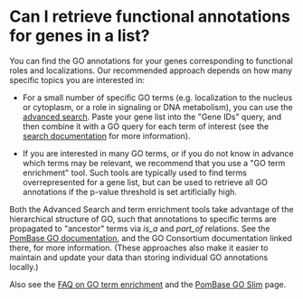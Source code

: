# Can I retrieve functional annotations for genes in a list?
<!-- pombase_categories: Finding data,Tools and resources,Using ontologies -->

You can find the GO annotations for your genes corresponding to
functional roles and localizations. Our recommended approach depends on
how many specific topics you are interested in:

-   For a small number of specific GO terms (e.g. localization to the
    nucleus or cytoplasm, or a role in signaling or DNA metabolism),
    you can use the [advanced search](/query). Paste your gene list
    into the "Gene IDs" query, and then combine it with a GO query for
    each term of interest (see the [search documentation](/documentation/advanced-search)
    for more information).

-   If you are interested in many GO terms, or if you do not know in
    advance which terms may be relevant, we recommend that you use a "GO
    term enrichment" tool. Such tools are typically used to find terms
    overrepresented for a gene list, but can be used to retrieve all GO
    annotations if the p-value threshold is set artificially high.

Both the Advanced Search and term enrichment tools take advantage of the
hierarchical structure of GO, such that annotations to specific terms
are propagated to "ancestor" terms via *is\_a* and *part\_of* relations.
See the [PomBase GO documentation](/documentation/gene-page-gene-ontology), and the GO
Consortium documentation linked there, for more information. (These
approaches also make it easier to maintain and update your data than
storing individual GO annotations locally.)

Also see the [FAQ on GO term enrichment](/faq/how-can-i-find-significant-shared-go-annotations-for-genes-in-a-list)
and the [PomBase GO Slim](/browse-curation/fission-yeast-go-slim-terms) page.

